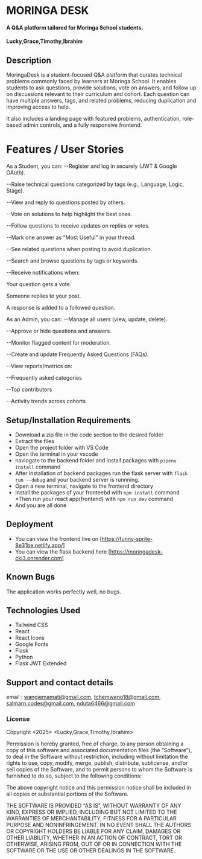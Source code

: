 # MORINGA DESK
#### A Q&A platform tailored for Moringa School students.
#### **Lucky,Grace,Timothy,Ibrahim**
## Description
MoringaDesk is a student-focused Q&A platform that curates technical problems commonly faced by learners at Moringa School.
It enables students to ask questions, provide solutions, vote on answers, and follow up on discussions relevant to their curriculum and cohort.
Each question can have multiple answers, tags, and related problems, reducing duplication and improving access to help.

It also includes a landing page with featured problems, authentication, role-based admin controls, and a fully responsive frontend.
# Features / User Stories
As a Student, you can:
--Register and log in securely (JWT & Google OAuth).

--Raise technical questions categorized by tags (e.g., Language, Logic, Stage).

--View and reply to questions posted by others.

--Vote on solutions to help highlight the best ones.

--Follow questions to receive updates on replies or votes.

--Mark one answer as "Most Useful" in your thread.

--See related questions when posting to avoid duplication.

--Search and browse questions by tags or keywords.

--Receive notifications when:

  Your question gets a vote.

  Someone replies to your post.

  A response is added to a followed question.

As an Admin, you can:
--Manage all users (view, update, delete).

--Approve or hide questions and answers.

--Monitor flagged content for moderation.

--Create and update Frequently Asked Questions (FAQs).

--View reports/metrics on:

--Frequently asked categories

--Top contributors

--Activity trends across cohorts


## Setup/Installation Requirements
* Download a zip file in the code section to the desired folder
* Extract the files
* Open the project folder with VS Code
* Open the terminal in your vscode
* naviogate to the backend folder and install packages with `pipenv install` command
* After installation of backend packages run the flask server with `flask run --debug` and your backend server is runnning.
* Open a new terminal, navigate to the frontend directory
* Install the packages of your fronteebd with `npm install` command
*Then run your react app(frontend) with `npm run dev` command
* And you are all done


## Deployment
* You can view the frontend live on [https://funny-sprite-8e31be.netlify.app/]
* You can view the flask backend here [https://moringadesk-ckj3.onrender.com]

## Known Bugs
The application works perfectly well, no bugs.

## Technologies Used
- Tailwind CSS
- React
- React Icons
- Google Fonts
- Flask
- Python
- Flask JWT Extended


## Support and contact details
email : wangiemamati@gmail.com, tchemweno18@gmail.com, salmarn.codes@gmail.com, nduta6466@gmail.com

### License
Copyright <2025> <Lucky,Grace,Timothy,Ibrahim>

Permission is hereby granted, free of charge, to any person obtaining a copy of this software and associated documentation files (the “Software”), to deal in the Software without restriction, including without limitation the rights to use, copy, modify, merge, publish, distribute, sublicense, and/or sell copies of the Software, and to permit persons to whom the Software is furnished to do so, subject to the following conditions:

The above copyright notice and this permission notice shall be included in all copies or substantial portions of the Software.

THE SOFTWARE IS PROVIDED “AS IS”, WITHOUT WARRANTY OF ANY KIND, EXPRESS OR IMPLIED, INCLUDING BUT NOT LIMITED TO THE WARRANTIES OF MERCHANTABILITY, FITNESS FOR A PARTICULAR PURPOSE AND NONINFRINGEMENT. IN NO EVENT SHALL THE AUTHORS OR COPYRIGHT HOLDERS BE LIABLE FOR ANY CLAIM, DAMAGES OR OTHER LIABILITY, WHETHER IN AN ACTION OF CONTRACT, TORT OR OTHERWISE, ARISING FROM, OUT OF OR IN CONNECTION WITH THE SOFTWARE OR THE USE OR OTHER DEALINGS IN THE SOFTWARE.





